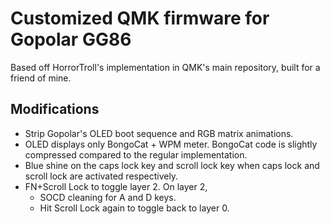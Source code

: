 # Customized QMK firmware for Gopolar GG86

Based off HorrorTroll's implementation in QMK's main repository, built for a friend of mine.

## Modifications

- Strip Gopolar's OLED boot sequence and RGB matrix animations.
- OLED displays only BongoCat + WPM meter. BongoCat code is slightly compressed compared to the regular implementation.
- Blue shine on the caps lock key and scroll lock key when caps lock and scroll lock are activated respectively.
- FN+Scroll Lock to toggle layer 2. On layer 2,
  - SOCD cleaning for A and D keys.
  - Hit Scroll Lock again to toggle back to layer 0.
